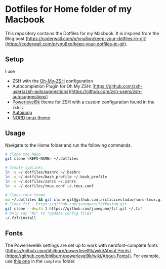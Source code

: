 # Dotfiles for Home folder of my Macbook

This repository contains the Dotfiles for my Macbook. It is inspired from the Blog post [https://coderwall.com/p/ynu8xq/keep-your-dotfiles-in-git](https://coderwall.com/p/ynu8xq/keep-your-dotfiles-in-git).

## Setup

I use

- ZSH with the [Oh-My-ZSH](https://github.com/robbyrussell/oh-my-zsh) configuration
- Autocompletion Plugin for Oh My ZSH: [https://github.com/zsh-users/zsh-autosuggestions](https://github.com/zsh-users/zsh-autosuggestions)
- [Powerlevel9k](https://github.com/bhilburn/powerlevel9k) theme for ZSH with a custom configuration found in the `zshrc`
- [Autojump](https://github.com/wting/autojump)
- [NORD tmux theme](https://github.com/arcticicestudio/nord-tmux)

## Usage

Navigate to the Home folder and run the following commands.

```bash
# Clone the Repo
git clone <REPO-NAME> ~/.dotfiles

# Create symlinks
ln -s ~/.dotfiles/bashrc ~/.bashrc
ln -s ~/.dotfiles/bash_profile ~/.bash_profile
ln -s ~/.dotfiles/zshrc ~/.zshrc
ln -s ~/.dotfiles/tmux.conf ~/.tmux.conf

# Clone tmux theme
cd ~/.dotfiles && git clone git@github.com:arcticicestudio/nord-tmux.git
# Clone fzf - https://github.com/junegunn/fzf#using-git
git clone --depth 1 https://github.com/junegunn/fzf.git ~/.fzf
# Only say "No" to "Update config files"
~/.fzf/install
```

## Fonts

The Powerlevel9k settings are set up to work with nerdfont-complete fonts ([https://github.com/bhilburn/powerlevel9k/wiki/About-Fonts](https://github.com/bhilburn/powerlevel9k/wiki/About-Fonts)). For example, use [this one](https://github.com/ryanoasis/nerd-fonts/tree/master/patched-fonts/FiraCode/Regular) in the `complete` folder.
